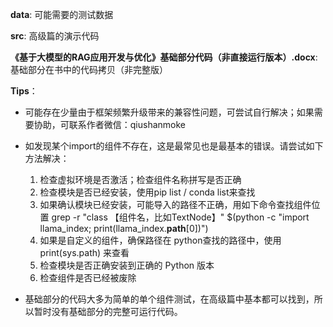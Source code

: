 **data**: 可能需要的测试数据

**src**: 高级篇的演示代码

**《基于大模型的RAG应用开发与优化》基础部分代码（非直接运行版本）.docx**: 基础部分在书中的代码拷贝（非完整版）

**Tips**：

* 可能存在少量由于框架频繁升级带来的兼容性问题，可尝试自行解决；如果需要协助，可联系作者微信：qiushanmoke
  
* 如发现某个import的组件不存在，这是最常见也是最基本的错误。请尝试如下方法解决：
  1. 检查虚拟环境是否激活；检查组件名称拼写是否正确
  2. 检查模块是否已经安装，使用pip list / conda list来查找
  3. 如果确认模块已经安装，可能导入的路径不正确，用如下命令查找组件位置
  grep -r "class 【组件名，比如TextNode】" $(python -c "import llama_index; print(llama_index.__path__[0])")
  4. 如果是自定义的组件，确保路径在 python查找的路径中，使用 print(sys.path) 来查看
  5. 检查模块是否正确安装到正确的 Python 版本
  6. 检查组件是否已经被废除
     
* 基础部分的代码大多为简单的单个组件测试，在高级篇中基本都可以找到，所以暂时没有基础部分的完整可运行代码。
